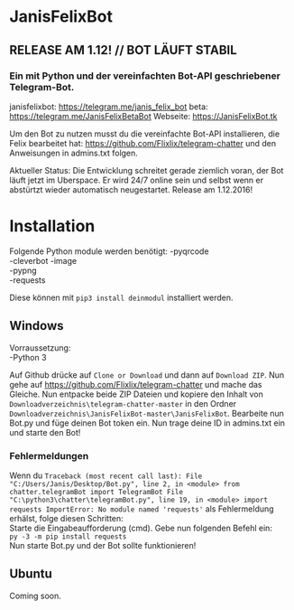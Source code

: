 # JanisFelixBot

## RELEASE AM 1.12! // BOT LÄUFT STABIL

### Ein mit Python und der vereinfachten Bot-API geschriebener Telegram-Bot.

janisfelixbot: https://telegram.me/janis_felix_bot
beta: https://telegram.me/JanisFelixBetaBot
Webseite: https://JanisFelixBot.tk

Um den Bot zu nutzen musst du die vereinfachte Bot-API installieren, die Felix bearbeitet hat: https://github.com/Flixlix/telegram-chatter und den Anweisungen in admins.txt folgen.

Aktueller Status: Die Entwicklung schreitet gerade ziemlich voran, der Bot läuft jetzt im Uberspace. Er wird 24/7 online sein und selbst wenn er abstürtzt wieder automatisch neugestartet. Release am 1.12.2016!

# Installation

Folgende Python module werden benötigt:
-pyqrcode     
-cleverbot
-image     
-pypng     
-requests     

Diese können mit  ``pip3 install deinmodul`` installiert werden.
## Windows

Vorraussetzung:   
-Python 3

Auf Github drücke auf ``Clone or Download`` und dann auf ``Download ZIP``. Nun gehe auf https://github.com/Flixlix/telegram-chatter und mache das Gleiche. Nun entpacke beide ZIP Dateien und kopiere den Inhalt von ``Downloadverzeichnis\telegram-chatter-master`` in den Ordner ``Downloadverzeichnis\JanisFelixBot-master\JanisFelixBot``. Bearbeite nun Bot.py und füge deinen Bot token ein. Nun trage deine ID in admins.txt ein und starte den Bot!

### Fehlermeldungen

Wenn du ``Traceback (most recent call last):
  File "C:/Users/Janis/Desktop/Bot.py", line 2, in <module>
    from chatter.telegramBot import TelegramBot
  File "C:\python3\chatter\telegramBot.py", line 19, in <module>
    import requests
ImportError: No module named 'requests'`` als Fehlermeldung erhälst, folge diesen Schritten:    
Starte die Eingabeaufforderung (cmd). Gebe nun folgenden Befehl ein:  
``py -3 -m pip install requests``    
Nun starte Bot.py und der Bot sollte funktionieren!

## Ubuntu

Coming soon.
